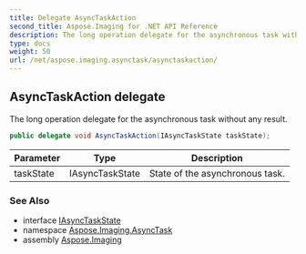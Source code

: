 ```yaml
---
title: Delegate AsyncTaskAction
second_title: Aspose.Imaging for .NET API Reference
description: The long operation delegate for the asynchronous task without any result
type: docs
weight: 50
url: /net/aspose.imaging.asynctask/asynctaskaction/
---
```

## AsyncTaskAction delegate

The long operation delegate for the asynchronous task without any result.

```csharp
public delegate void AsyncTaskAction(IAsyncTaskState taskState);
```

| Parameter | Type | Description |
| --- | --- | --- |
| taskState | IAsyncTaskState | State of the asynchronous task. |

### See Also

* interface [IAsyncTaskState](../iasynctaskstate/)
* namespace [Aspose.Imaging.AsyncTask](../../aspose.imaging.asynctask/)
* assembly [Aspose.Imaging](../../)


